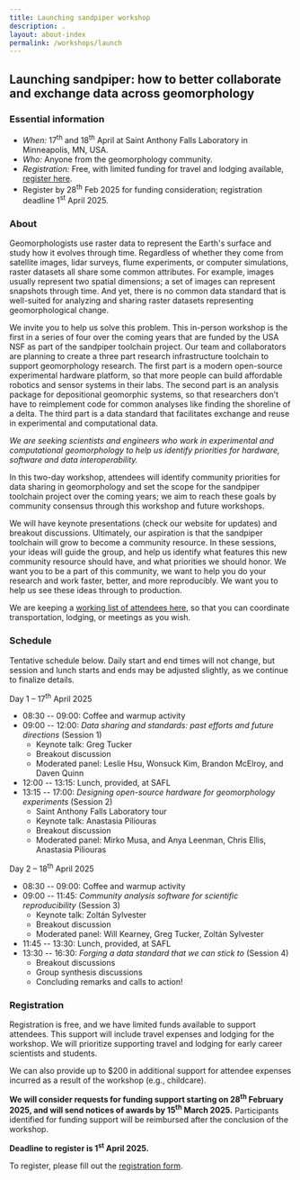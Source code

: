 ```yaml
---
title: Launching sandpiper workshop
description: .
layout: about-index
permalink: /workshops/launch
---
```


## Launching sandpiper: how to better collaborate and exchange data across geomorphology


### Essential information

* *When:*   17<sup>th</sup> and 18<sup>th</sup> April at Saint Anthony Falls Laboratory in Minneapolis, MN, USA.
* *Who:*   Anyone from the geomorphology community.
* *Registration:*   Free, with limited funding for travel and lodging available, [register here](https://docs.google.com/forms/d/e/1FAIpQLSfs8XdWrtB_pJGVDmQh3UHq8e2nOXeKE9J_1q-byiIBcZWwGQ/viewform?usp=sf_link). 
* Register by 28<sup>th</sup> Feb 2025 for funding consideration; registration deadline 1<sup>st</sup> April 2025.


### About

Geomorphologists use raster data to represent the Earth's surface and study how it evolves through time. 
Regardless of whether they come from satellite images, lidar surveys, flume experiments, or computer simulations, raster datasets all share some common attributes. 
For example, images usually represent two spatial dimensions; a set of images can represent snapshots through time. 
And yet, there is no common data standard that is well-suited for analyzing and sharing raster datasets representing geomorphological change. 

We invite you to help us solve this problem. 
This in-person workshop is the first in a series of four over the coming years that are funded by the USA NSF as part of the sandpiper toolchain project. 
Our team and collaborators are planning to create a three part research infrastructure toolchain to support geomorphology research. 
The first part is a modern open-source experimental hardware platform, so that more people can build affordable robotics and sensor systems in their labs. 
The second part is an analysis package for depositional geomorphic systems, so that researchers don’t have to reimplement code for common analyses like finding the shoreline of a delta. 
The third part is a data standard that facilitates exchange and reuse in experimental and computational data.

*We are seeking scientists and engineers who work in experimental and computational geomorphology to help us identify priorities for hardware, software and data interoperability.*

In this two-day workshop, attendees will identify community priorities for data sharing in geomorphology and set the scope for the sandpiper toolchain project over the coming years; we aim to reach these goals by community consensus through this workshop and future workshops. 

We will have keynote presentations (check our website for updates) and breakout discussions. Ultimately, our aspiration is that the sandpiper toolchain will grow to become a community resource. In these sessions, your ideas will guide the group, and help us identify what features this new community resource should have, and what priorities we should honor. We want you to be a part of this community, we want to help you do your research and work faster, better, and more reproducibly. We want you to help us see these ideas through to production.

We are keeping a [working list of attendees here](https://docs.google.com/spreadsheets/d/1qgWbMkjgtbFXpqu83uhQ1Yuy97UBZPhU8EkFS3KdIyA/edit?usp=sharing), so that you can coordinate transportation, lodging, or meetings as you wish.


### Schedule
Tentative schedule below.
Daily start and end times will not change, but session and lunch starts and ends may be adjusted slightly, as we continue to finalize details.

Day 1 – 17<sup>th</sup> April 2025
  * 08:30 -- 09:00: Coffee and warmup activity 
  * 09:00 -- 12:00: *Data sharing and standards: past efforts and future directions* (Session 1)
    * Keynote talk: Greg Tucker
    * Breakout discussion
    * Moderated panel: Leslie Hsu, Wonsuck Kim, Brandon McElroy, and Daven Quinn
  * 12:00 -- 13:15: Lunch, provided, at SAFL
  * 13:15 -- 17:00: *Designing open-source hardware for geomorphology experiments* (Session 2)
    * Saint Anthony Falls Laboratory tour
    * Keynote talk: Anastasia Piliouras
    * Breakout discussion
    * Moderated panel: Mirko Musa, and Anya Leenman, Chris Ellis, Anastasia Piliouras 

Day 2 – 18<sup>th</sup> April 2025
  * 08:30 -- 09:00: Coffee and warmup activity
  * 09:00 -- 11:45: *Community analysis software for scientific reproducibility* (Session 3)
    * Keynote talk: Zoltán Sylvester
    * Breakout discussion
    * Moderated panel: Will Kearney, Greg Tucker, Zoltán Sylvester
  * 11:45 -- 13:30: Lunch, provided, at SAFL
  * 13:30 -- 16:30: *Forging a data standard that we can stick to* (Session 4)
    * Breakout discussions
    * Group synthesis discussions
    * Concluding remarks and calls to action!


### Registration

Registration is free, and we have limited funds available to support attendees. This support will include travel expenses and lodging for the workshop. We will prioritize supporting travel and lodging for early career scientists and students.

We can also provide up to $200 in additional support for attendee expenses incurred as a result of the workshop (e.g., childcare).

**We will consider requests for funding support starting on 28<sup>th</sup> February 2025, and will send notices of awards by 15<sup>th</sup> March 2025.**
Participants identified for funding support will be reimbursed after the conclusion of the workshop.

**Deadline to register is 1<sup>st</sup> April 2025.**

To register, please fill out the [registration form](https://docs.google.com/forms/d/e/1FAIpQLSfs8XdWrtB_pJGVDmQh3UHq8e2nOXeKE9J_1q-byiIBcZWwGQ/viewform?usp=sf_link).
